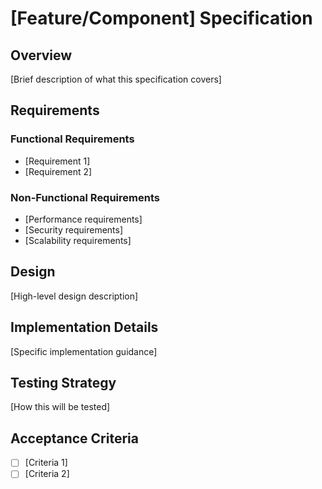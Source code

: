 # [Feature/Component] Specification

## Overview
[Brief description of what this specification covers]

## Requirements
### Functional Requirements
- [Requirement 1]
- [Requirement 2]

### Non-Functional Requirements
- [Performance requirements]
- [Security requirements]
- [Scalability requirements]

## Design
[High-level design description]

## Implementation Details
[Specific implementation guidance]

## Testing Strategy
[How this will be tested]

## Acceptance Criteria
- [ ] [Criteria 1]
- [ ] [Criteria 2]
